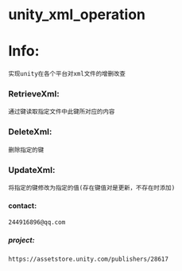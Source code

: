 # unity_xml_operation
# Info:
	实现unity在各个平台对xml文件的增删改查
### RetrieveXml:
	通过键读取指定文件中此键所对应的内容
### DeleteXml:
	删除指定的键
### UpdateXml:
	将指定的键修改为指定的值(存在键值对是更新，不存在时添加)
#### contact:
	244916896@qq.com
##### project:
	https://assetstore.unity.com/publishers/28617
